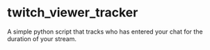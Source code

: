 # twitch_viewer_tracker
A simple python script that tracks who has entered your chat for the duration of your stream.
